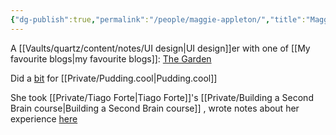 ```yaml
---
{"dg-publish":true,"permalink":"/people/maggie-appleton/","title":"Maggie Appleton"}
---
```



A [[Vaults/quartz/content/notes/UI design\|UI design]]er with one of [[My favourite blogs\|my favourite blogs]]: [The Garden](https://maggieappleton.com/)

Did a [bit](https://www.instagram.com/p/B5IdkN4hjS6/) for [[Private/Pudding.cool\|Pudding.cool]] 

She took [[Private/Tiago Forte\|Tiago Forte]]'s [[Private/Building a Second Brain course\|Building a Second Brain course]] , wrote notes about her experience [here](https://maggieappleton.com/basb) 